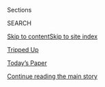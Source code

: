 <div id="app">

<div>

<div class="NYTAppHideMasthead css-zz1s19 e1suatyy0">

<div class="section css-ui9rw0 e1suatyy2">

<div class="css-11hrj97 er09x8g0">

<div class="css-6n7j50">

</div>

<span class="css-1dv1kvn">Sections</span>

<div class="css-10488qs">

<span class="css-1dv1kvn">SEARCH</span>

</div>

[Skip to content](#site-content)[Skip to site index](#site-index)

</div>

<div id="masthead-section-label" class="css-1fnb9ct eaxe0e00">

[Tripped
Up](https://www.nytimes3xbfgragh.onion/column/tripped-up)

</div>

<div class="css-10698na e1huz5gh0">

</div>

</div>

<div id="masthead-bar-one" class="section hasLinks css-15hmgas e1csuq9d3">

<div class="css-uqyvli e1csuq9d0">

</div>

<div class="css-1uqjmks e1csuq9d1">

</div>

<div class="css-9e9ivx">

[](https://myaccount.nytimes3xbfgragh.onion/auth/login?response_type=cookie&client_id=vi)

</div>

<div class="css-1bvtpon e1csuq9d2">

[Today’s Paper](https://www.nytimes3xbfgragh.onion/section/todayspaper)

</div>

</div>

</div>

</div>

<div data-aria-hidden="false">

<div id="site-content" data-role="main">

<div class="css-1ffjgkm">

</div>

<div id="top-wrapper" class="css-15p45cc eaca97t0" type="top">

<div id="top-slug" class="css-19x0jxb eaca97t1" hidden="">

Advertisement

</div>

[Continue reading the main
story](#after-top)

<div class="ad top-wrapper" style="text-align:center;height:100%;display:block;min-height:90px">

<div id="top" class="place-ad" data-position="top" data-size-key="top">

</div>

</div>

<div id="after-top">

</div>

</div>

<div id="collection-tripped-up" class="section css-15h4p1b e9abtgs0">

<div class="css-1j21atc e1svk9qx1">

<div class="css-fmiefx e1svk9qx2">

<div class="css-1hk7r2m eu54l5x0">

<div id="sponsor-wrapper" class="css-7a1pgi eaca97t0" type="sponsor" hidden="">

<div id="sponsor-slug" class="css-1l4mleb eaca97t1" hidden="">

Supported by

</div>

[Continue reading the main
story](#after-sponsor)

<div id="sponsor" class="ad sponsor-wrapper" style="text-align:left;height:100%;display:block">

</div>

<div id="after-sponsor">

</div>

</div>

</div>

### <span class="css-5xm8y ezz4tcd1">[Travel](/section/travel)</span>

</div>

<div class="css-nfcc9b e1svk9qx3">

<div class="css-vl9dhg e1svk9qx5">

<div class="css-1nrhkj6 e1svk9qx6">

# Tripped Up

<div class="follow-button-placeholder" data-collection-id="">

</div>

</div>

## <span>In Tripped Up, Sarah Firshein aims to help travelers resolve their thorniest and most upsetting travel disasters.</span>

</div>

</div>

## <span>In Tripped Up, Sarah Firshein aims to help travelers resolve their thorniest and most upsetting travel disasters.</span>

</div>

<div class="css-1rclpnj ekkqrpp0">

</div>

<div class="css-185go5a e1o5byef0">

<div class="css-15cbhtu">

  - [Latest](#stream-panel)
  - <span class="css-6n7j50">Search</span>
    <div class="control">
    <div class="label-container css-1dv1kvn">
    Search
    </div>
    <div class="css-wm4t3d">
    **<span id="clear-search-input" class="css-1dv1kvn">Clear this text
    input</span>
    </div>
    </div>
    <span class="css-1iovbfw"></span>

<div id="stream-panel" class="section css-8msx5b e1jz0cab1">

<div class="css-13mho3u">

1.  
    
    <div class="css-1cp3ece">
    
    <div class="css-1l4spti">
    
    [](/2020/09/01/travel/road-trip-safety.html)
    
    <div class="css-79elbk">
    
    ![](https://static01.graylady3jvrrxbe.onion/images/2020/09/05/travel/05trippedup-roadtrip/01trippedup-roadtrip-thumbWide.jpg?quality=75&auto=webp&disable=upscale)
    
    </div>
    
    ## Help\! What Are the Best Precautions When Traveling by Car?
    
    Our columnist answers your coronavirus-related questions about
    health and safety on road trips.
    
    <div class="css-1nqbnmb ea5icrr0">
    
    By <span class="css-1n7hynb">Sarah
    Firshein</span>
    
    </div>
    
    </div>
    
    <div class="css-1lc2l26 e1xfvim33">
    
    </div>
    
    </div>

2.  
    
    <div class="css-1cp3ece">
    
    <div class="css-1l4spti">
    
    [](/2020/08/12/travel/virus-visa-extensions.html)
    
    <div class="css-79elbk">
    
    ![](https://static01.graylady3jvrrxbe.onion/images/2020/08/17/travel/12tripped-up-visa/12tripped-up-visa-thumbWide.jpg?quality=75&auto=webp&disable=upscale)
    
    </div>
    
    ## Help\! I’m Abroad and My Visa Is About to Run Out
    
    Many American citizens were traveling internationally when the
    pandemic struck. For those who have no interest in coming home in
    the short-term, but face expiring tourist visas, our columnist
    investigates the options.
    
    <div class="css-1nqbnmb ea5icrr0">
    
    By <span class="css-1n7hynb">Sarah
    Firshein</span>
    
    </div>
    
    </div>
    
    <div class="css-1lc2l26 e1xfvim33">
    
    </div>
    
    </div>

3.  
    
    <div class="css-1cp3ece">
    
    <div class="css-1l4spti">
    
    [](/2020/07/22/travel/virus-cruise-refunds.html)
    
    <div class="css-79elbk">
    
    ![](https://static01.graylady3jvrrxbe.onion/images/2020/07/25/travel/25TrippedUp/24TrippedUp-thumbWide.jpg?quality=75&auto=webp&disable=upscale)
    
    </div>
    
    ## Help\! My Ship Is Supposedly Still Sailing, and I Don’t Want to Be On Board
    
    The future of the cruise industry remains very unclear, so it’s not
    totally unreasonable to be anxious about what next spring will look
    like.
    
    <div class="css-1nqbnmb ea5icrr0">
    
    By <span class="css-1n7hynb">Sarah
    Firshein</span>
    
    </div>
    
    </div>
    
    <div class="css-1lc2l26 e1xfvim33">
    
    </div>
    
    </div>

4.  
    
    <div class="css-1cp3ece">
    
    <div class="css-1l4spti">
    
    [](/2020/07/07/travel/virus-refunds-hotel-franchises.html)
    
    <div class="css-79elbk">
    
    ![](https://static01.graylady3jvrrxbe.onion/images/2020/07/13/travel/13trippedup-sonoma-hotel-rev/07trippedup-sonoma-hotel-rev-thumbWide.jpg?quality=75&auto=webp&disable=upscale)
    
    </div>
    
    ## Help\! I’m Owed a Refund, But the Hotel Owner Refuses to Budge
    
    Here we are, wondering aloud about the oversight capabilities of
    hotel franchises, and what powers they can exert over their
    thousands of individual owners. Thanks Covid-19.
    
    <div class="css-1nqbnmb ea5icrr0">
    
    By <span class="css-1n7hynb">Sarah
    Firshein</span>
    
    </div>
    
    </div>
    
    <div class="css-1lc2l26 e1xfvim33">
    
    </div>
    
    </div>

5.  
    
    <div class="css-1cp3ece">
    
    <div class="css-1l4spti">
    
    [](/2020/06/18/travel/travel-refunds-airlines.html)
    
    <div class="css-79elbk">
    
    ![](https://static01.graylady3jvrrxbe.onion/images/2020/06/18/travel/18tripped-up-rev/18tripped-up-rev-thumbWide.jpg?quality=75&auto=webp&disable=upscale)
    
    </div>
    
    ## Help\! It’s Been Months. I’m Still in a Travel Mess.
    
    Unclear policies, confusing customer-service protocols and
    not-yet-fulfilled refunds continue to be an issue. Our columnist
    sees what she can do.
    
    <div class="css-1nqbnmb ea5icrr0">
    
    By <span class="css-1n7hynb">Sarah
    Firshein</span>
    
    </div>
    
    </div>
    
    <div class="css-1lc2l26 e1xfvim33">
    
    </div>
    
    </div>

6.  
    
    <div class="css-1cp3ece">
    
    <div class="css-1l4spti">
    
    [](/2020/05/25/travel/coronavirus-refunds-overseas-adventure-travel.html)
    
    <div class="css-79elbk">
    
    ![](https://static01.graylady3jvrrxbe.onion/images/2020/05/25/travel/26trippedup-OAT/26trippedup-OAT-thumbWide-v2.jpg?quality=75&auto=webp&disable=upscale)
    
    </div>
    
    ## Help\! One Company Refused to Refund Travelers More Than $100,000
    
    Then our columnist intervened with the Boston-based tour operator
    Overseas Adventure Travel.
    
    <div class="css-1nqbnmb ea5icrr0">
    
    By <span class="css-1n7hynb">Sarah
    Firshein</span>
    
    </div>
    
    </div>
    
    <div class="css-1lc2l26 e1xfvim33">
    
    </div>
    
    </div>

7.  
    
    <div class="css-1cp3ece">
    
    <div class="css-1l4spti">
    
    [](/2020/05/01/travel/trip-refund-airlines.html)
    
    <div class="css-79elbk">
    
    ![](https://static01.graylady3jvrrxbe.onion/images/2020/05/03/travel/03TrippedUp-airline-refunds/03TrippedUp-airline-refunds-thumbWide.jpg?quality=75&auto=webp&disable=upscale)
    
    </div>
    
    ## Help\! My Flight Was Canceled and I Still Can’t Get a Refund
    
    There’s a reason we are deliberately pounding the topic of travel
    refunds into the ground: It’s a big deal and there’s lots of
    confusion and contradictory information out there.
    
    <div class="css-1nqbnmb ea5icrr0">
    
    By <span class="css-1n7hynb">Sarah
    Firshein</span>
    
    </div>
    
    </div>
    
    <div class="css-1lc2l26 e1xfvim33">
    
    </div>
    
    </div>

8.  
    
    <div class="css-1cp3ece">
    
    <div class="css-1l4spti">
    
    [](/2020/04/11/travel/coronavirus-travel-trip-refunds.html)
    
    <div class="css-79elbk">
    
    ![](https://static01.graylady3jvrrxbe.onion/images/2020/03/22/travel/22TRIPPED-plans-stuck/22TRIPPED-plans-stuck-thumbWide.jpg?quality=75&auto=webp&disable=upscale)
    
    </div>
    
    ## Help\! The Coronavirus Struck and I Want a Refund
    
    In this week’s column, Sarah Firshein investigates the ever-changing
    refund policies offered by travel companies.
    
    <div class="css-1nqbnmb ea5icrr0">
    
    By <span class="css-1n7hynb">Sarah
    Firshein</span>
    
    </div>
    
    </div>
    
    <div class="css-1lc2l26 e1xfvim33">
    
    </div>
    
    </div>

9.  
    
    <div class="css-1cp3ece">
    
    <div class="css-1l4spti">
    
    [](/2020/02/29/travel/travel-advice-jewelry-stolen-hotels.html)
    
    <div class="css-79elbk">
    
    ![](https://static01.graylady3jvrrxbe.onion/images/2020/03/01/travel/29trippedup-hotelthefts/29trippedup-hotelthefts-thumbWide-v2.jpg?quality=75&auto=webp&disable=upscale)
    
    </div>
    
    ## Help\! My Jewelry Was Stolen From My Hotel Room
    
    In this week’s column, Sarah Firshein investigates who is liable if
    your personal items disappear from a hotel room.
    
    <div class="css-1nqbnmb ea5icrr0">
    
    By <span class="css-1n7hynb">Sarah
    Firshein</span>
    
    </div>
    
    </div>
    
    <div class="css-1lc2l26 e1xfvim33">
    
    </div>
    
    </div>

10. 
    
    <div class="css-1cp3ece">
    
    <div class="css-1l4spti">
    
    [](/2020/02/08/travel/resort-fees.html)
    
    <div class="css-79elbk">
    
    ![](https://static01.graylady3jvrrxbe.onion/images/2020/02/09/travel/09TrippedUp-fees/09TrippedUp-fees-thumbWide.jpg?quality=75&auto=webp&disable=upscale)
    
    </div>
    
    ## Help\! How Do I Get Out of Resort Fees?
    
    In this week’s column, Sarah Firshein investigates those pesky
    resort fees — and ways to perhaps get out of them.
    
    <div class="css-1nqbnmb ea5icrr0">
    
    By <span class="css-1n7hynb">Sarah Firshein</span>
    
    </div>
    
    </div>
    
    <div class="css-1lc2l26 e1xfvim33">
    
    </div>
    
    </div>

<div class="css-13mho3u">

<div class="css-1t62hi8">

<div class="css-1stvaey">

Show
More

<div>

<div style="border:0;clip:rect(0 0 0 0);height:1px;margin:-1px;overflow:hidden;white-space:nowrap;padding:0;width:1px;position:absolute" data-role="log" data-aria-live="assertive">

</div>

<div style="border:0;clip:rect(0 0 0 0);height:1px;margin:-1px;overflow:hidden;white-space:nowrap;padding:0;width:1px;position:absolute" data-role="log" data-aria-live="assertive">

</div>

<div style="border:0;clip:rect(0 0 0 0);height:1px;margin:-1px;overflow:hidden;white-space:nowrap;padding:0;width:1px;position:absolute" data-role="log" data-aria-live="polite">

</div>

<div style="border:0;clip:rect(0 0 0 0);height:1px;margin:-1px;overflow:hidden;white-space:nowrap;padding:0;width:1px;position:absolute" data-role="log" data-aria-live="polite">

</div>

</div>

</div>

</div>

</div>

</div>

<div class="css-g6hk37 supplemental">

<div id="mid1-wrapper" class="css-10wkyv7 eaca97t0" type="lede">

<div id="mid1-slug" class="css-1tag3rd eaca97t1">

Advertisement

</div>

[Continue reading the main
story](#after-mid1)

<div id="mid1" class="ad mid1-wrapper" style="text-align:center;height:100%;display:block;min-height:250px">

</div>

<div id="after-mid1">

</div>

</div>

<div id="mktg-wrapper" class="css-oxle51 eaca97t0" type="mktg">

<div id="mktg-slug" class="css-1tag3rd eaca97t1">

Advertisement

</div>

[Continue reading the main
story](#after-mktg)

<div id="mktg" class="ad mktg-wrapper" style="text-align:center;height:100%;display:block">

</div>

<div id="after-mktg">

</div>

</div>

</div>

</div>

</div>

</div>

</div>

</div>

## Site Index

<div>

</div>

## Site Information Navigation

  - [© <span>2020</span> <span>The New York Times
    Company</span>](https://help.nytimes3xbfgragh.onion/hc/en-us/articles/115014792127-Copyright-notice)

<!-- end list -->

  - [NYTCo](https://www.nytco.com/)
  - [Contact
    Us](https://help.nytimes3xbfgragh.onion/hc/en-us/articles/115015385887-Contact-Us)
  - [Work with us](https://www.nytco.com/careers/)
  - [Advertise](https://nytmediakit.com/)
  - [T Brand Studio](http://www.tbrandstudio.com/)
  - [Your Ad
    Choices](https://www.nytimes3xbfgragh.onion/privacy/cookie-policy#how-do-i-manage-trackers)
  - [Privacy](https://www.nytimes3xbfgragh.onion/privacy)
  - [Terms of
    Service](https://help.nytimes3xbfgragh.onion/hc/en-us/articles/115014893428-Terms-of-service)
  - [Terms of
    Sale](https://help.nytimes3xbfgragh.onion/hc/en-us/articles/115014893968-Terms-of-sale)
  - [Site
    Map](https://spiderbites.nytimes3xbfgragh.onion)
  - [Help](https://help.nytimes3xbfgragh.onion/hc/en-us)
  - [Subscriptions](https://www.nytimes3xbfgragh.onion/subscription?campaignId=37WXW)

</div>

</div>
